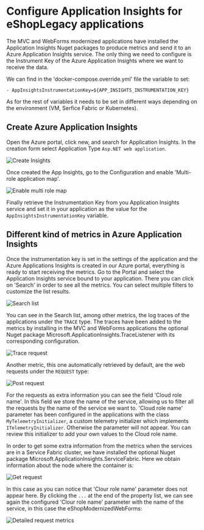 # Configure Application Insights for eShopLegacy applications 
The MVC and WebForms modernized applications have installed the Application Insights Nuget packages to produce metrics and send it to an Azure Application Insights service. The only thing we need to configure is the Instrument Key of the Azure Application Insights where we want to receive the data.

We can find in the 'docker-compose.override.yml' file the variable to set:

```
- AppInsightsInstrumentationKey=${APP_INSIGHTS_INSTRUMENTATION_KEY}
```

As for the rest of variables it needs to be set in different ways depending on the environment (VM, Serfice Fabric or Kubernetes).

## Create Azure Application Insights
Open the Azure portal, click new, and search for Application Insights. In the creation form select Application Type `Asp.NET web application`.

![Create Insights](img/appinsights/create-insights.png)

Once created the App Insights, go to the Configuration and enable 'Multi-role application map'.

![Enable multi role map](./img/appinsights/settings-insights.png)

Finally retrieve the Instrumentation Key from you Application Insights service and set it in your application as the value for the `AppInsightsInstrumentationKey` variable.

## Different kind of metrics in Azure Application Insights

Once the instrumentation key is set in the settings of the application and the Azure Applications Insights is created in our Azure portal, everything is ready to start receiving the metrics. Go to the Portal and select the Application Insights service bound to your application. There you can click on 'Search' in order to see all the metrics. You can select multiple filters to customize the list results.

![Search list](img/appinsights/search-list.png)

You can see in the Search list, among other metrics, the log traces of the applications under the `TRACE` type. The traces have been added to the metrics by installing in the MVC and WebForms applications the optional Nuget package Microsoft.ApplicationInsights.TraceListener with its corresponding configuration.

![Trace request](img/appinsights/trace-logs-insights.png)

Another metric, this one automatically retrieved by default, are the web requests under the `REQUEST` type:

![Post request](./img/appinsights/post-request-insights.png)

For the requests as extra information you can see the field 'Cloud role name'. In this field we store the name of the service, allowing us to filter all the requests by the name of the service we want to. 'Cloud role name' parameter has been configured in the applications with the class `MyTelemetryInitializer`, a custom telemetry initializer which implements `ITelemetryInitializer`. Otherwise the parameter will not appear. You can review this initializer to add your own values to the Cloud role name.

In order to get some extra information from the metrics when the services are in a Service Fabric cluster, we have installed the optional Nuget package Microsoft.ApplicationInsights.ServiceFabric. Here we obtain information about the node where the container is:

![Get request](img/appinsights/request-metrics.png)

In this case as you can notice that 'Clour role name' parameter does not appear here. By clicking the `...` at the end of the property list, we can see again the configured 'Clour role name' parameter with the name of the service, in this case the eShopModernizedWebForms:

![Detailed request metrics](img/appinsights/request-details-metrics.png)